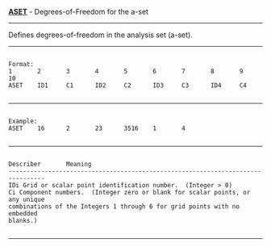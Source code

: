 __**[ASET](https://help.hexagonmi.com/bundle/MSC_Nastran_2022.4/page/Nastran_Combined_Book/qrg/bulkab/TOC.ASET.xhtml)**__   -   Degrees-of-Freedom for the a-set

--------------------------------------------------------------------------------
Defines degrees-of-freedom in the analysis set (a-set).

--------------------------------------------------------------------------------
```text

Format:
1       2       3       4       5       6       7       8       9       10      
ASET    ID1     C1      ID2     C2      ID3     C3      ID4     C4      


```

--------------------------------------------------------------------------------
```text

Example:
ASET    16      2       23      3516    1       4       


```

--------------------------------------------------------------------------------
```text

Describer       Meaning         
--------------------------------------------------------------------------------
IDi Grid or scalar point identification number.  (Integer > 0)
Ci Component numbers.  (Integer zero or blank for scalar points, or any unique
combinations of the Integers 1 through 6 for grid points with no embedded
blanks.)


```

--------------------------------------------------------------------------------
